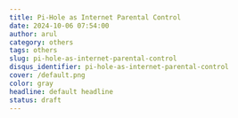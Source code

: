 ```yaml
---
title: Pi-Hole as Internet Parental Control
date: 2024-10-06 07:54:00
author: arul
category: others
tags: others
slug: pi-hole-as-internet-parental-control
disqus_identifier: pi-hole-as-internet-parental-control
cover: /default.png
color: gray
headline: default headline
status: draft
---
```

